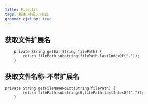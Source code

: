 ```yaml
---
title: FileUtil
tags: 新建,模板,小书匠
grammar_cjkRuby: true
---
```


## 获取文件扩展名
```
	private String getExt(String filePath) {
		return filePath.substring(filePath.lastIndexOf("."));
	}
```

## 获取文件名称-不带扩展名
```
private String getFileNameNoExt(String filePath) {
		return filePath.substring(0,filePath.lastIndexOf("."));
	}
```